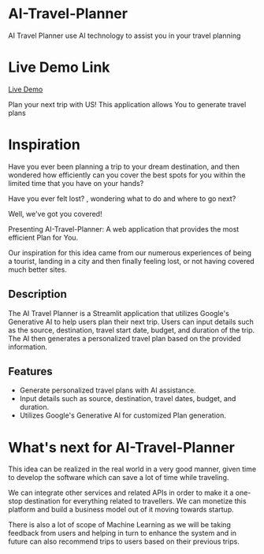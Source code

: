 # AI-Travel-Planner
AI Travel Planner use AI technology to assist you in your travel planning

# Live Demo Link
[Live Demo](https://ai-travel-plan.streamlit.app/)

Plan your next trip with US! This application allows You to generate travel plans

# Inspiration

Have you ever been planning a trip to your dream destination, and then wondered how efficiently can you cover the best spots for you within the limited time that you have on your hands?

Have you ever felt lost? , wondering what to do and where to go next?

Well, we've got you covered!

Presenting AI-Travel-Planner: A web application that provides the most efficient Plan for You.

Our inspiration for this idea came from our numerous experiences of being a tourist, landing in a city and then finally feeling lost, or not having covered much better sites.

## Description

The AI Travel Planner is a Streamlit application that utilizes Google's Generative AI to help users plan their next trip. Users can input details such as the source, destination, travel start date, budget, and duration of the trip. The AI then generates a personalized travel plan based on the provided information.

## Features

- Generate personalized travel plans with AI assistance.
- Input details such as source, destination, travel dates, budget, and duration.
- Utilizes Google's Generative AI for customized Plan generation.

# What's next for AI-Travel-Planner
This idea can be realized in the real world in a very good manner, given time to develop the software which can save a lot of time while traveling.

We can integrate other services and related APIs in order to make it a one-stop destination for everything related to travellers. We can monetize this platform and build a business model out of it moving towards startup.

There is also a lot of scope of Machine Learning as we will be taking feedback from users and helping in turn to enhance the system and in future can also recommend trips to users based on their previous trips.
